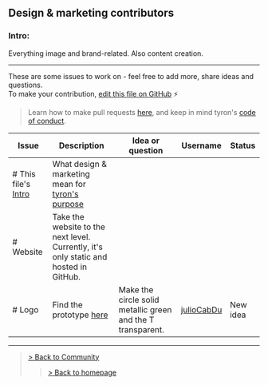 ## Design & marketing contributors
### Intro:
Everything image and brand-related. Also content creation.

---

These are some issues to work on - feel free to add more, share ideas and questions.  
To make your contribution, [edit this file on GitHub](https://github.com/tyronNetwork/tyron/blob/master/community/contributors/design&marketing.md) :zap:

> Learn how to make pull requests [here](https://github.com/tyronNetwork/tyron/blob/master/CONTRIBUTING.md), and keep in mind tyron's [code of conduct](https://github.com/tyronNetwork/tyron/blob/master/CODE_OF_CONDUCT.md).

| Issue | Description | Idea or question | Username | Status |
|---|---|---|---|---|
|# This file's [Intro](#intro) | What design & marketing mean for [tyron's purpose](https://www.tyron.network/#the-purpose-of-tyron)|
|# Website | Take the website to the next level. Currently, it's only static and hosted in GitHub.|
|# Logo | Find the prototype [here](https://github.com/julioCabDu/tyron/tree/master/images) | Make the circle solid metallic green and the T transparent.| [julioCabDu](https://github.com/julioCabDu/) | New idea |
---

> <a href="/community"> > Back to Community </a>
>> <a href="/"> > Back to homepage </a>
